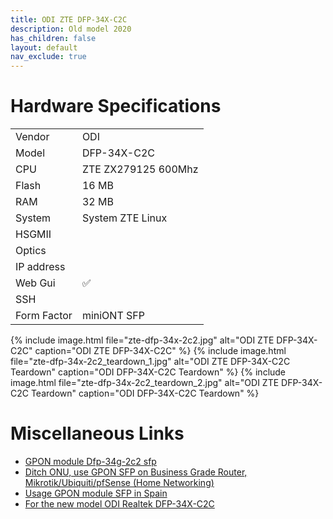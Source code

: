 ```yaml
---
title: ODI ZTE DFP-34X-C2C
description: Old model 2020
has_children: false
layout: default
nav_exclude: true
---
```


# Hardware Specifications

|             |                     |
| ----------- | ------------------- |
| Vendor      | ODI                 |
| Model       | DFP-34X-C2C         |
| CPU         | ZTE ZX279125 600Mhz |
| Flash       | 16 MB               |
| RAM         | 32 MB               |
| System      | System ZTE Linux    |
| HSGMII      |                     |
| Optics      |                     |
| IP address  |                     |
| Web Gui     | ✅                  |
| SSH         |                     |
| Form Factor | miniONT SFP         |


{% include image.html file="zte-dfp-34x-2c2.jpg" alt="ODI ZTE DFP-34X-C2C" caption="ODI ZTE DFP-34X-C2C" %}
{% include image.html file="zte-dfp-34x-2c2_teardown_1.jpg" alt="ODI ZTE DFP-34X-C2C Teardown" caption="ODI DFP-34X-C2C Teardown" %}
{% include image.html file="zte-dfp-34x-2c2_teardown_2.jpg" alt="ODI ZTE DFP-34X-C2C Teardown" caption="ODI DFP-34X-C2C Teardown" %}


# Miscellaneous Links

- [GPON module Dfp-34g-2c2 sfp](https://forum.openwrt.org/t/gpon-module-dfp-34g-2c2-sfp/51641)
- [Ditch ONU, use GPON SFP on Business Grade Router, Mikrotik/Ubiquiti/pfSense (Home Networking)](https://forum.lowyat.net/topic/4925452)
- [Usage GPON module SFP in Spain](https://forum.mikrotik.com/viewtopic.php?t=116364&start=300)
- [For the new model ODI Realtek DFP-34X-C2C](/ont-odi-realtek-dfp-34x-2c2)
